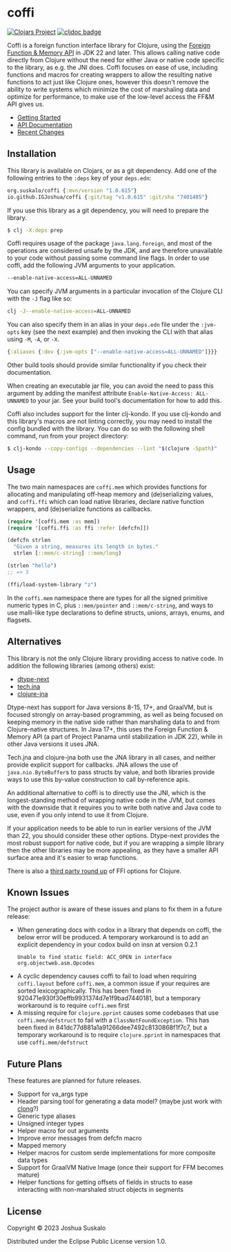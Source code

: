 # coffi
[![Clojars Project](https://img.shields.io/clojars/v/org.suskalo/coffi.svg)](https://clojars.org/org.suskalo/coffi)
[![cljdoc badge](https://cljdoc.org/badge/org.suskalo/coffi)](https://cljdoc.org/d/org.suskalo/coffi)

Coffi is a foreign function interface library for Clojure, using the [Foreign
Function & Memory API](https://openjdk.org/jeps/454) in JDK 22 and later. This
allows calling native code directly from Clojure without the need for either
Java or native code specific to the library, as e.g. the JNI does. Coffi focuses
on ease of use, including functions and macros for creating wrappers to allow
the resulting native functions to act just like Clojure ones, however this
doesn't remove the ability to write systems which minimize the cost of
marshaling data and optimize for performance, to make use of the low-level
access the FF&M API gives us.

- [Getting Started](https://cljdoc.org/d/org.suskalo/coffi/CURRENT/doc/getting-started)
- [API Documentation](https://cljdoc.org/d/org.suskalo/coffi/CURRENT/api/coffi)
- [Recent Changes](CHANGELOG.md)

## Installation
This library is available on Clojars, or as a git dependency. Add one of the
following entries to the `:deps` key of your `deps.edn`:

```clojure
org.suskalo/coffi {:mvn/version "1.0.615"}
io.github.IGJoshua/coffi {:git/tag "v1.0.615" :git/sha "7401485"}
```

If you use this library as a git dependency, you will need to prepare the
library.

```sh
$ clj -X:deps prep
```

Coffi requires usage of the package `java.lang.foreign`, and most of the
operations are considered unsafe by the JDK, and are therefore unavailable to
your code without passing some command line flags. In order to use coffi, add
the following JVM arguments to your application.

```sh
--enable-native-access=ALL-UNNAMED
```

You can specify JVM arguments in a particular invocation of the Clojure CLI with
the `-J` flag like so:

``` sh
clj -J--enable-native-access=ALL-UNNAMED
```

You can also specify them in an alias in your `deps.edn` file under the
`:jvm-opts` key (see the next example) and then invoking the CLI with that alias
using `-M`, `-A`, or `-X`.

``` clojure
{:aliases {:dev {:jvm-opts ["--enable-native-access=ALL-UNNAMED"]}}}
```

Other build tools should provide similar functionality if you check their
documentation.

When creating an executable jar file, you can avoid the need to pass this
argument by adding the manifest attribute `Enable-Native-Access: ALL-UNNAMED` to
your jar. See your build tool's documentation for how to add this.

Coffi also includes support for the linter clj-kondo. If you use clj-kondo and
this library's macros are not linting correctly, you may need to install the
config bundled with the library. You can do so with the following shell command,
run from your project directory:

```sh
$ clj-kondo --copy-configs --dependencies --lint "$(clojure -Spath)"
```

## Usage
The two main namespaces are `coffi.mem` which provides functions for allocating
and manipulating off-heap memory and (de)serializing values, and `coffi.ffi`
which can load native libraries, declare native function wrappers, and
(de)serialize functions as callbacks.

```clojure
(require '[coffi.mem :as mem])
(require '[coffi.ffi :as ffi :refer [defcfn]])

(defcfn strlen
  "Given a string, measures its length in bytes."
  strlen [::mem/c-string] ::mem/long)

(strlen "hello")
;; => 5

(ffi/load-system-library "z")
```

In the `coffi.mem` namespace there are types for all the signed primitive
numeric types in C, plus `::mem/pointer` and `::mem/c-string`, and ways to use
malli-like type declarations to define structs, unions, arrays, enums, and
flagsets.

## Alternatives
This library is not the only Clojure library providing access to native code. In
addition the following libraries (among others) exist:

- [dtype-next](https://github.com/cnuernber/dtype-next)
- [tech.jna](https://github.com/techascent/tech.jna)
- [clojure-jna](https://github.com/Chouser/clojure-jna)

Dtype-next has support for Java versions 8-15, 17+, and GraalVM, but is focused
strongly on array-based programming, as well as being focused on keeping memory
in the native side rather than marshaling data to and from Clojure-native
structures. In Java 17+, this uses the Foreign Function & Memory API (a part of
Project Panama until stabilization in JDK 22), while in other Java versions it
uses JNA.

Tech.jna and clojure-jna both use the JNA library in all cases, and neither
provide explicit support for callbacks. JNA allows the use of
`java.nio.ByteBuffer`s to pass structs by value, and both libraries provide ways
to use this by-value construction to call by-reference apis.

An additional alternative to coffi is to directly use the JNI, which is the
longest-standing method of wrapping native code in the JVM, but comes with the
downside that it requires you to write both native and Java code to use, even if
you only intend to use it from Clojure.

If your application needs to be able to run in earlier versions of the JVM than
22, you should consider these other options. Dtype-next provides the most robust
support for native code, but if you are wrapping a simple library then the other
libraries may be more appealing, as they have a smaller API surface area and
it's easier to wrap functions.

There is also a [third party round up](https://docs.google.com/spreadsheets/d/1ViLHNUgrO2osh2AH0h7MaCaXz8g0UpLbyWojY5f10kk/edit?gid=332155605#gid=332155605)
of FFI options for Clojure.

## Known Issues
The project author is aware of these issues and plans to fix them in a future
release:

- When generating docs with codox in a library that depends on coffi, the below error will be produced. A temporary workaround is to add an explicit dependency in your codox build on insn at version 0.2.1
  ```
  Unable to find static field: ACC_OPEN in interface org.objectweb.asm.Opcodes
  ```
- A cyclic dependency causes coffi to fail to load when requiring `coffi.layout` before `coffi.mem`, a common issue if your requires are sorted lexicographically. This has been fixed in 920471e930f30effb9931374d7e1f9bad7440181, but a temporary workaround is to require `coffi.mem` first
- A missing require for `clojure.pprint` causes some codebases that use `coffi.mem/defstruct` to fail with a `ClassNotFoundException`. This has been fixed in 841dc77d881a1a91266dee7492c8130868f1f7c7, but a temporary workaround is to require `clojure.pprint` in namespaces that use `coffi.mem/defstruct`

## Future Plans
These features are planned for future releases.

- Support for va_args type
- Header parsing tool for generating a data model? (maybe just work with [clong](https://github.com/phronmophobic/clong)?)
- Generic type aliases
- Unsigned integer types
- Helper macro for out arguments
- Improve error messages from defcfn macro
- Mapped memory
- Helper macros for custom serde implementations for more composite data types
- Support for GraalVM Native Image (once their support for FFM becomes mature)
- Helper functions for getting offsets of fields in structs to ease interacting with non-marshaled struct objects in segments

## License

Copyright © 2023 Joshua Suskalo

Distributed under the Eclipse Public License version 1.0.
